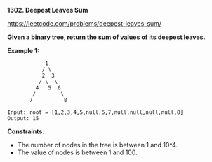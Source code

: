 **1302. Deepest Leaves Sum**

https://leetcode.com/problems/deepest-leaves-sum/

**Given a binary tree, return the sum of values of its deepest leaves.**
 

**Example 1:**
                
                1
               / \
               2  3
              / \  \
             4   5  6
            /        \
           7          8
           
    Input: root = [1,2,3,4,5,null,6,7,null,null,null,null,8]
    Output: 15
 

**Constraints**:

- The number of nodes in the tree is between 1 and 10^4.
- The value of nodes is between 1 and 100.